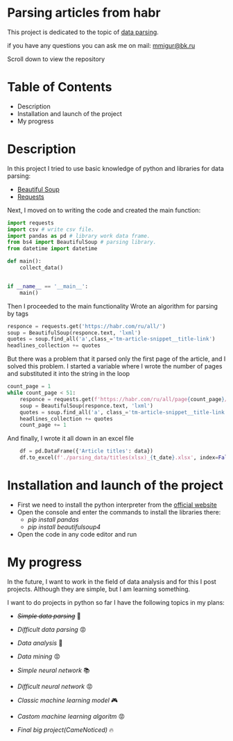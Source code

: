 # Parsing articles from habr
This project is dedicated to the topic of [data parsing](https://oxylabs.io/blog/what-is-data-parser).

if you have any questions you can ask me on mail: mmigur@bk.ru

Scroll down to view the repository

# Table of Contents
* Description
* Installation and launch of the project
* My progress

# Description
In this project I tried to use basic knowledge of python and libraries for data parsing:
* [Beautiful Soup](https://pypi.org/project/beautifulsoup4/)
* [Requests](https://python-scripts.com/requests)

Next, I moved on to writing the code and created the main function:
```python
import requests
import csv # write csv file.
import pandas as pd # library work data frame.
from bs4 import BeautifulSoup # parsing library.
from datetime import datetime

def main():
    collect_data()


if __name__ == '__main__': 
    main()
```

Then I proceeded to the main functionality
Wrote an algorithm for parsing by tags

```python
responce = requests.get('https://habr.com/ru/all/')
soup = BeautifulSoup(responce.text, 'lxml')
quotes = soup.find_all('a',class_='tm-article-snippet__title-link')
headlines_collection += quotes
```

But there was a problem that it parsed only the first page of the article, and I solved this problem. I started a variable where I wrote the number of pages and substituted it into the string in the loop

```python
count_page = 1
while count_page < 51:
    responce = requests.get(f'https://habr.com/ru/all/page{count_page}/')
    soup = BeautifulSoup(responce.text, 'lxml')
    quotes = soup.find_all('a', class_='tm-article-snippet__title-link')
    headlines_collection += quotes
    count_page += 1
```
And finally, I wrote it all down in an excel file
```python
    df = pd.DataFrame({'Аrticle titles': data})
    df.to_excel(f'./parsing_data/titles(xlsx)_{t_date}.xlsx', index=False)
```
# Installation and launch of the project 
* First we need to install the python interpreter from the [official website](https://www.python.org/downloads/)
* Open the console and enter the commands to install the libraries there:
  * *pip install pandas*
  * *pip install beautifulsoup4*
* Open the code in any code editor and run

# My progress

In the future, I want to work in the field of data analysis and for this I post projects. Although they are simple, but I am learning something.

I want to do projects in python so far I have the following topics in my plans:

* *~~Simple data parsing~~* :shit:
* *Difficult data parsing* :rage:

* *Data analysis* :floppy_disk:
* *Data mining* :rage:

* *Simple neural network* :books:
* *Difficult neural network* :rage:

* *Classic machine learning model* :video_game:
* *Castom machine learning algoritm* :rage:

* *Final big project(CameNoticed)* :fire:
